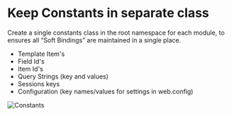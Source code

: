 # Keep Constants in separate class

Create a single constants class in the root namespace for each module, to ensures all “Soft Bindings” are maintained in a single place. 
- Template Item's
- Field Id's
- Item Id's
- Query Strings (key and values)
- Sessions keys
- Configuration (key names/values for settings in web.config)

![Constants](/images/backend/sitecore/constants.png)

